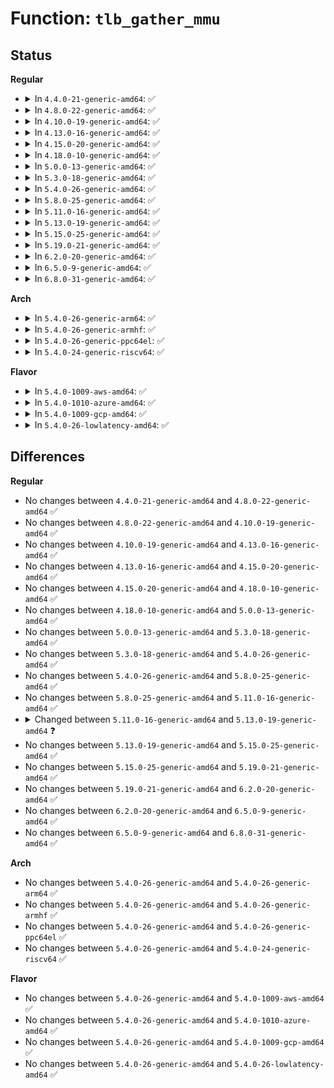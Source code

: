 # Function: <code>tlb_gather_mmu</code>

## Status
<b>Regular</b>
<ul>
<li>
<details>
<summary>In <code>4.4.0-21-generic-amd64</code>: ✅</summary>

```c
void tlb_gather_mmu(struct mmu_gather * tlb, struct mm_struct * mm, long unsigned int start, long unsigned int end)
```

```json
{
  "name": "tlb_gather_mmu",
  "collision_type": "Unique Global",
  "inline_type": "No",
  "funcs": [
    {
      "addr": 18446744071580666320,
      "name": "tlb_gather_mmu",
      "external": true,
      "loc": "mm/memory.c:217",
      "file": "mm/memory.c",
      "inline": "seen, unknown",
      "caller_inline": [],
      "caller_func": [
        "mm/memory.c:zap_page_range_single",
        "mm/memory.c:zap_page_range",
        "mm/mmap.c:unmap_region",
        "mm/mmap.c:exit_mmap",
        "mm/hugetlb.c:unmap_hugepage_range",
        "fs/exec.c:shift_arg_pages"
      ]
    }
  ],
  "symbols": [
    {
      "addr": 18446744071580666320,
      "name": "tlb_gather_mmu",
      "section": ".text",
      "bind": "STB_GLOBAL",
      "size": 176
    }
  ]
}
```
</details>
</li>
<li>
<details>
<summary>In <code>4.8.0-22-generic-amd64</code>: ✅</summary>

```c
void tlb_gather_mmu(struct mmu_gather * tlb, struct mm_struct * mm, long unsigned int start, long unsigned int end)
```

```json
{
  "name": "tlb_gather_mmu",
  "collision_type": "Unique Global",
  "inline_type": "No",
  "funcs": [
    {
      "addr": 18446744071580776320,
      "name": "tlb_gather_mmu",
      "external": true,
      "loc": "mm/memory.c:220",
      "file": "mm/memory.c",
      "inline": "seen, unknown",
      "caller_inline": [],
      "caller_func": [
        "mm/oom_kill.c:__oom_reap_task",
        "mm/memory.c:zap_page_range_single",
        "mm/memory.c:zap_page_range",
        "mm/mmap.c:exit_mmap",
        "mm/mmap.c:unmap_region",
        "mm/madvise.c:madvise_free_single_vma",
        "mm/hugetlb.c:unmap_hugepage_range",
        "fs/exec.c:shift_arg_pages"
      ]
    }
  ],
  "symbols": [
    {
      "addr": 18446744071580776320,
      "name": "tlb_gather_mmu",
      "section": ".text",
      "bind": "STB_GLOBAL",
      "size": 185
    }
  ]
}
```
</details>
</li>
<li>
<details>
<summary>In <code>4.10.0-19-generic-amd64</code>: ✅</summary>

```c
void tlb_gather_mmu(struct mmu_gather * tlb, struct mm_struct * mm, long unsigned int start, long unsigned int end)
```

```json
{
  "name": "tlb_gather_mmu",
  "collision_type": "Unique Global",
  "inline_type": "No",
  "funcs": [
    {
      "addr": 18446744071580841104,
      "name": "tlb_gather_mmu",
      "external": true,
      "loc": "mm/memory.c:220",
      "file": "mm/memory.c",
      "inline": "seen, unknown",
      "caller_inline": [],
      "caller_func": [
        "mm/oom_kill.c:__oom_reap_task_mm",
        "mm/memory.c:zap_page_range_single",
        "mm/memory.c:zap_page_range",
        "mm/mmap.c:exit_mmap",
        "mm/mmap.c:unmap_region",
        "mm/madvise.c:madvise_free_single_vma",
        "mm/hugetlb.c:unmap_hugepage_range",
        "fs/exec.c:shift_arg_pages"
      ]
    }
  ],
  "symbols": [
    {
      "addr": 18446744071580841104,
      "name": "tlb_gather_mmu",
      "section": ".text",
      "bind": "STB_GLOBAL",
      "size": 169
    }
  ]
}
```
</details>
</li>
<li>
<details>
<summary>In <code>4.13.0-16-generic-amd64</code>: ✅</summary>

```c
void tlb_gather_mmu(struct mmu_gather * tlb, struct mm_struct * mm, long unsigned int start, long unsigned int end)
```

```json
{
  "name": "tlb_gather_mmu",
  "collision_type": "Unique Global",
  "inline_type": "No",
  "funcs": [
    {
      "addr": 18446744071580886832,
      "name": "tlb_gather_mmu",
      "external": true,
      "loc": "mm/memory.c:407",
      "file": "mm/memory.c",
      "inline": "seen, unknown",
      "caller_inline": [],
      "caller_func": [
        "mm/oom_kill.c:__oom_reap_task_mm",
        "mm/memory.c:zap_page_range_single",
        "mm/memory.c:zap_page_range",
        "mm/mmap.c:exit_mmap",
        "mm/mmap.c:unmap_region",
        "mm/madvise.c:madvise_free_single_vma",
        "mm/hugetlb.c:unmap_hugepage_range",
        "fs/exec.c:shift_arg_pages",
        "fs/proc/task_mmu.c:clear_refs_write"
      ]
    }
  ],
  "symbols": [
    {
      "addr": 18446744071580886832,
      "name": "tlb_gather_mmu",
      "section": ".text",
      "bind": "STB_GLOBAL",
      "size": 31
    }
  ]
}
```
</details>
</li>
<li>
<details>
<summary>In <code>4.15.0-20-generic-amd64</code>: ✅</summary>

```c
void tlb_gather_mmu(struct mmu_gather * tlb, struct mm_struct * mm, long unsigned int start, long unsigned int end)
```

```json
{
  "name": "tlb_gather_mmu",
  "collision_type": "Unique Global",
  "inline_type": "No",
  "funcs": [
    {
      "addr": 18446744071580981216,
      "name": "tlb_gather_mmu",
      "external": true,
      "loc": "mm/memory.c:408",
      "file": "mm/memory.c",
      "inline": "seen, unknown",
      "caller_inline": [],
      "caller_func": [
        "mm/oom_kill.c:__oom_reap_task_mm",
        "mm/memory.c:zap_page_range_single",
        "mm/memory.c:zap_page_range",
        "mm/mmap.c:exit_mmap",
        "mm/mmap.c:unmap_region",
        "mm/madvise.c:madvise_free_single_vma",
        "mm/hugetlb.c:unmap_hugepage_range",
        "fs/exec.c:shift_arg_pages",
        "fs/proc/task_mmu.c:clear_refs_write"
      ]
    }
  ],
  "symbols": [
    {
      "addr": 18446744071580981216,
      "name": "tlb_gather_mmu",
      "section": ".text",
      "bind": "STB_GLOBAL",
      "size": 31
    }
  ]
}
```
</details>
</li>
<li>
<details>
<summary>In <code>4.18.0-10-generic-amd64</code>: ✅</summary>

```c
void tlb_gather_mmu(struct mmu_gather * tlb, struct mm_struct * mm, long unsigned int start, long unsigned int end)
```

```json
{
  "name": "tlb_gather_mmu",
  "collision_type": "Unique Global",
  "inline_type": "No",
  "funcs": [
    {
      "addr": 18446744071581115984,
      "name": "tlb_gather_mmu",
      "external": true,
      "loc": "mm/memory.c:423",
      "file": "mm/memory.c",
      "inline": "seen, unknown",
      "caller_inline": [],
      "caller_func": [
        "mm/oom_kill.c:__oom_reap_task_mm",
        "mm/memory.c:zap_page_range_single",
        "mm/memory.c:zap_page_range",
        "mm/mmap.c:exit_mmap",
        "mm/mmap.c:unmap_region",
        "mm/madvise.c:madvise_free_single_vma",
        "mm/hugetlb.c:unmap_hugepage_range",
        "fs/exec.c:shift_arg_pages",
        "fs/proc/task_mmu.c:clear_refs_write"
      ]
    }
  ],
  "symbols": [
    {
      "addr": 18446744071581115984,
      "name": "tlb_gather_mmu",
      "section": ".text",
      "bind": "STB_GLOBAL",
      "size": 31
    }
  ]
}
```
</details>
</li>
<li>
<details>
<summary>In <code>5.0.0-13-generic-amd64</code>: ✅</summary>

```c
void tlb_gather_mmu(struct mmu_gather * tlb, struct mm_struct * mm, long unsigned int start, long unsigned int end)
```

```json
{
  "name": "tlb_gather_mmu",
  "collision_type": "Unique Global",
  "inline_type": "No",
  "funcs": [
    {
      "addr": 18446744071581257744,
      "name": "tlb_gather_mmu",
      "external": true,
      "loc": "mm/mmu_gather.c:240",
      "file": "mm/mmu_gather.c",
      "inline": "seen, unknown",
      "caller_inline": [],
      "caller_func": [
        "mm/oom_kill.c:__oom_reap_task_mm",
        "mm/memory.c:zap_page_range_single",
        "mm/memory.c:zap_page_range",
        "mm/mmap.c:exit_mmap",
        "mm/mmap.c:unmap_region",
        "mm/madvise.c:madvise_free_single_vma",
        "mm/hugetlb.c:unmap_hugepage_range",
        "fs/exec.c:shift_arg_pages",
        "fs/proc/task_mmu.c:clear_refs_write"
      ]
    }
  ],
  "symbols": [
    {
      "addr": 18446744071581257744,
      "name": "tlb_gather_mmu",
      "section": ".text",
      "bind": "STB_GLOBAL",
      "size": 185
    }
  ]
}
```
</details>
</li>
<li>
<details>
<summary>In <code>5.3.0-18-generic-amd64</code>: ✅</summary>

```c
void tlb_gather_mmu(struct mmu_gather * tlb, struct mm_struct * mm, long unsigned int start, long unsigned int end)
```

```json
{
  "name": "tlb_gather_mmu",
  "collision_type": "Unique Global",
  "inline_type": "No",
  "funcs": [
    {
      "addr": 18446744071581332192,
      "name": "tlb_gather_mmu",
      "external": true,
      "loc": "mm/mmu_gather.c:206",
      "file": "mm/mmu_gather.c",
      "inline": "seen, unknown",
      "caller_inline": [],
      "caller_func": [
        "mm/oom_kill.c:__oom_reap_task_mm",
        "mm/memory.c:zap_page_range_single",
        "mm/memory.c:zap_page_range",
        "mm/mmap.c:exit_mmap",
        "mm/mmap.c:unmap_region",
        "mm/madvise.c:madvise_free_single_vma",
        "mm/hugetlb.c:unmap_hugepage_range",
        "fs/exec.c:shift_arg_pages",
        "fs/proc/task_mmu.c:clear_refs_write"
      ]
    }
  ],
  "symbols": [
    {
      "addr": 18446744071581332192,
      "name": "tlb_gather_mmu",
      "section": ".text",
      "bind": "STB_GLOBAL",
      "size": 177
    }
  ]
}
```
</details>
</li>
<li>
<details>
<summary>In <code>5.4.0-26-generic-amd64</code>: ✅</summary>

```c
void tlb_gather_mmu(struct mmu_gather * tlb, struct mm_struct * mm, long unsigned int start, long unsigned int end)
```

```json
{
  "name": "tlb_gather_mmu",
  "collision_type": "Unique Global",
  "inline_type": "No",
  "funcs": [
    {
      "addr": 18446744071581391600,
      "name": "tlb_gather_mmu",
      "external": true,
      "loc": "mm/mmu_gather.c:206",
      "file": "mm/mmu_gather.c",
      "inline": "seen, unknown",
      "caller_inline": [],
      "caller_func": [
        "mm/oom_kill.c:__oom_reap_task_mm",
        "mm/memory.c:zap_page_range_single",
        "mm/memory.c:zap_page_range",
        "mm/mmap.c:exit_mmap",
        "mm/mmap.c:unmap_region",
        "mm/madvise.c:madvise_free_single_vma",
        "mm/madvise.c:madvise_pageout",
        "mm/madvise.c:madvise_cold",
        "mm/hugetlb.c:unmap_hugepage_range",
        "fs/exec.c:shift_arg_pages",
        "fs/proc/task_mmu.c:clear_refs_write"
      ]
    }
  ],
  "symbols": [
    {
      "addr": 18446744071581391600,
      "name": "tlb_gather_mmu",
      "section": ".text",
      "bind": "STB_GLOBAL",
      "size": 177
    }
  ]
}
```
</details>
</li>
<li>
<details>
<summary>In <code>5.8.0-25-generic-amd64</code>: ✅</summary>

```c
void tlb_gather_mmu(struct mmu_gather * tlb, struct mm_struct * mm, long unsigned int start, long unsigned int end)
```

```json
{
  "name": "tlb_gather_mmu",
  "collision_type": "Unique Global",
  "inline_type": "No",
  "funcs": [
    {
      "addr": 18446744071581588784,
      "name": "tlb_gather_mmu",
      "external": true,
      "loc": "mm/mmu_gather.c:264",
      "file": "mm/mmu_gather.c",
      "inline": "seen, unknown",
      "caller_inline": [],
      "caller_func": [
        "arch/x86/kernel/ldt.c:free_ldt_pgtables",
        "mm/oom_kill.c:__oom_reap_task_mm",
        "mm/memory.c:zap_page_range_single",
        "mm/memory.c:zap_page_range",
        "mm/mmap.c:exit_mmap",
        "mm/mmap.c:unmap_region",
        "mm/madvise.c:madvise_free_single_vma",
        "mm/madvise.c:madvise_pageout",
        "mm/madvise.c:madvise_cold",
        "mm/hugetlb.c:unmap_hugepage_range",
        "fs/exec.c:shift_arg_pages",
        "fs/proc/task_mmu.c:clear_refs_write"
      ]
    }
  ],
  "symbols": [
    {
      "addr": 18446744071581588784,
      "name": "tlb_gather_mmu",
      "section": ".text",
      "bind": "STB_GLOBAL",
      "size": 208
    }
  ]
}
```
</details>
</li>
<li>
<details>
<summary>In <code>5.11.0-16-generic-amd64</code>: ✅</summary>

```c
void tlb_gather_mmu(struct mmu_gather * tlb, struct mm_struct * mm, long unsigned int start, long unsigned int end)
```

```json
{
  "name": "tlb_gather_mmu",
  "collision_type": "Unique Global",
  "inline_type": "No",
  "funcs": [
    {
      "addr": 18446744071581634736,
      "name": "tlb_gather_mmu",
      "external": true,
      "loc": "mm/mmu_gather.c:264",
      "file": "mm/mmu_gather.c",
      "inline": "seen, unknown",
      "caller_inline": [],
      "caller_func": [
        "arch/x86/kernel/ldt.c:free_ldt_pgtables",
        "mm/oom_kill.c:__oom_reap_task_mm",
        "mm/memory.c:zap_page_range_single",
        "mm/memory.c:zap_page_range",
        "mm/mmap.c:exit_mmap",
        "mm/mmap.c:unmap_region",
        "mm/madvise.c:madvise_free_single_vma",
        "mm/madvise.c:madvise_pageout",
        "mm/madvise.c:madvise_cold",
        "mm/hugetlb.c:unmap_hugepage_range",
        "fs/exec.c:shift_arg_pages"
      ]
    }
  ],
  "symbols": [
    {
      "addr": 18446744071581634736,
      "name": "tlb_gather_mmu",
      "section": ".text",
      "bind": "STB_GLOBAL",
      "size": 208
    }
  ]
}
```
</details>
</li>
<li>
<details>
<summary>In <code>5.13.0-19-generic-amd64</code>: ✅</summary>

```c
void tlb_gather_mmu(struct mmu_gather * tlb, struct mm_struct * mm)
```

```json
{
  "name": "tlb_gather_mmu",
  "collision_type": "Unique Global",
  "inline_type": "No",
  "funcs": [
    {
      "addr": 18446744071581656320,
      "name": "tlb_gather_mmu",
      "external": true,
      "loc": "mm/mmu_gather.c:284",
      "file": "mm/mmu_gather.c",
      "inline": "seen, unknown",
      "caller_inline": [],
      "caller_func": [
        "mm/oom_kill.c:__oom_reap_task_mm",
        "mm/memory.c:zap_page_range_single",
        "mm/memory.c:zap_page_range",
        "mm/mmap.c:unmap_region",
        "mm/madvise.c:madvise_free_single_vma",
        "mm/madvise.c:madvise_pageout",
        "mm/madvise.c:madvise_cold",
        "mm/hugetlb.c:unmap_hugepage_range",
        "fs/exec.c:shift_arg_pages"
      ]
    }
  ],
  "symbols": [
    {
      "addr": 18446744071581656320,
      "name": "tlb_gather_mmu",
      "section": ".text",
      "bind": "STB_GLOBAL",
      "size": 139
    }
  ]
}
```
</details>
</li>
<li>
<details>
<summary>In <code>5.15.0-25-generic-amd64</code>: ✅</summary>

```c
void tlb_gather_mmu(struct mmu_gather * tlb, struct mm_struct * mm)
```

```json
{
  "name": "tlb_gather_mmu",
  "collision_type": "Unique Global",
  "inline_type": "No",
  "funcs": [
    {
      "addr": 18446744071581924512,
      "name": "tlb_gather_mmu",
      "external": true,
      "loc": "mm/mmu_gather.c:284",
      "file": "mm/mmu_gather.c",
      "inline": "seen, unknown",
      "caller_inline": [],
      "caller_func": [
        "mm/oom_kill.c:__oom_reap_task_mm",
        "mm/memory.c:zap_page_range_single",
        "mm/memory.c:zap_page_range",
        "mm/mmap.c:unmap_region",
        "mm/madvise.c:madvise_free_single_vma",
        "mm/madvise.c:madvise_pageout",
        "mm/madvise.c:madvise_cold",
        "mm/hugetlb.c:unmap_hugepage_range",
        "fs/exec.c:shift_arg_pages"
      ]
    }
  ],
  "symbols": [
    {
      "addr": 18446744071581924512,
      "name": "tlb_gather_mmu",
      "section": ".text",
      "bind": "STB_GLOBAL",
      "size": 139
    }
  ]
}
```
</details>
</li>
<li>
<details>
<summary>In <code>5.19.0-21-generic-amd64</code>: ✅</summary>

```c
void tlb_gather_mmu(struct mmu_gather * tlb, struct mm_struct * mm)
```

```json
{
  "name": "tlb_gather_mmu",
  "collision_type": "Unique Global",
  "inline_type": "No",
  "funcs": [
    {
      "addr": 18446744071582331280,
      "name": "tlb_gather_mmu",
      "external": true,
      "loc": "mm/mmu_gather.c:297",
      "file": "mm/mmu_gather.c",
      "inline": "seen, unknown",
      "caller_inline": [],
      "caller_func": [
        "mm/oom_kill.c:__oom_reap_task_mm",
        "mm/memory.c:zap_page_range_single",
        "mm/memory.c:zap_page_range",
        "mm/mmap.c:unmap_region",
        "mm/mprotect.c:do_mprotect_pkey",
        "mm/madvise.c:madvise_free_single_vma",
        "mm/madvise.c:madvise_pageout",
        "mm/madvise.c:madvise_cold",
        "mm/hugetlb.c:unmap_hugepage_range",
        "mm/mempolicy.c:change_prot_numa",
        "mm/userfaultfd.c:uffd_wp_range",
        "mm/userfaultfd.c:uffd_wp_range",
        "fs/exec.c:setup_arg_pages",
        "fs/exec.c:shift_arg_pages"
      ]
    }
  ],
  "symbols": [
    {
      "addr": 18446744071582331280,
      "name": "tlb_gather_mmu",
      "section": ".text",
      "bind": "STB_GLOBAL",
      "size": 151
    }
  ]
}
```
</details>
</li>
<li>
<details>
<summary>In <code>6.2.0-20-generic-amd64</code>: ✅</summary>

```c
void tlb_gather_mmu(struct mmu_gather * tlb, struct mm_struct * mm)
```

```json
{
  "name": "tlb_gather_mmu",
  "collision_type": "Unique Global",
  "inline_type": "No",
  "funcs": [
    {
      "addr": 18446744071582831680,
      "name": "tlb_gather_mmu",
      "external": true,
      "loc": "mm/mmu_gather.c:335",
      "file": "mm/mmu_gather.c",
      "inline": "seen, unknown",
      "caller_inline": [],
      "caller_func": [
        "mm/oom_kill.c:__oom_reap_task_mm",
        "mm/memory.c:zap_page_range_single",
        "mm/memory.c:zap_page_range",
        "mm/mmap.c:unmap_region",
        "mm/mprotect.c:do_mprotect_pkey",
        "mm/madvise.c:madvise_free_single_vma",
        "mm/madvise.c:madvise_pageout",
        "mm/madvise.c:madvise_cold",
        "mm/hugetlb.c:unmap_hugepage_range",
        "mm/mempolicy.c:change_prot_numa",
        "mm/userfaultfd.c:uffd_wp_range",
        "mm/userfaultfd.c:uffd_wp_range",
        "fs/exec.c:setup_arg_pages",
        "fs/exec.c:shift_arg_pages"
      ]
    }
  ],
  "symbols": [
    {
      "addr": 18446744071582831680,
      "name": "tlb_gather_mmu",
      "section": ".text",
      "bind": "STB_GLOBAL",
      "size": 151
    }
  ]
}
```
</details>
</li>
<li>
<details>
<summary>In <code>6.5.0-9-generic-amd64</code>: ✅</summary>

```c
void tlb_gather_mmu(struct mmu_gather * tlb, struct mm_struct * mm)
```

```json
{
  "name": "tlb_gather_mmu",
  "collision_type": "Unique Global",
  "inline_type": "No",
  "funcs": [
    {
      "addr": 18446744071583047072,
      "name": "tlb_gather_mmu",
      "external": true,
      "loc": "mm/mmu_gather.c:335",
      "file": "mm/mmu_gather.c",
      "inline": "seen, unknown",
      "caller_inline": [],
      "caller_func": [
        "mm/oom_kill.c:__oom_reap_task_mm",
        "mm/memory.c:zap_page_range_single",
        "mm/mmap.c:unmap_region",
        "mm/mprotect.c:do_mprotect_pkey",
        "mm/madvise.c:madvise_free_single_vma",
        "mm/madvise.c:madvise_pageout",
        "mm/madvise.c:madvise_cold",
        "mm/hugetlb.c:unmap_hugepage_range",
        "mm/mempolicy.c:change_prot_numa",
        "mm/userfaultfd.c:uffd_wp_range",
        "fs/exec.c:setup_arg_pages",
        "fs/exec.c:shift_arg_pages"
      ]
    }
  ],
  "symbols": [
    {
      "addr": 18446744071583047072,
      "name": "tlb_gather_mmu",
      "section": ".text",
      "bind": "STB_GLOBAL",
      "size": 151
    }
  ]
}
```
</details>
</li>
<li>
<details>
<summary>In <code>6.8.0-31-generic-amd64</code>: ✅</summary>

```c
void tlb_gather_mmu(struct mmu_gather * tlb, struct mm_struct * mm)
```

```json
{
  "name": "tlb_gather_mmu",
  "collision_type": "Unique Global",
  "inline_type": "No",
  "funcs": [
    {
      "addr": 18446744071583228912,
      "name": "tlb_gather_mmu",
      "external": true,
      "loc": "mm/mmu_gather.c:336",
      "file": "mm/mmu_gather.c",
      "inline": "seen, unknown",
      "caller_inline": [],
      "caller_func": [
        "mm/oom_kill.c:__oom_reap_task_mm",
        "mm/memory.c:zap_page_range_single",
        "mm/mmap.c:unmap_region",
        "mm/mprotect.c:do_mprotect_pkey",
        "mm/madvise.c:madvise_free_single_vma",
        "mm/madvise.c:madvise_pageout",
        "mm/madvise.c:madvise_cold",
        "mm/hugetlb.c:unmap_hugepage_range",
        "mm/mempolicy.c:change_prot_numa",
        "mm/userfaultfd.c:uffd_wp_range",
        "fs/exec.c:setup_arg_pages",
        "fs/exec.c:shift_arg_pages"
      ]
    }
  ],
  "symbols": [
    {
      "addr": 18446744071583228912,
      "name": "tlb_gather_mmu",
      "section": ".text",
      "bind": "STB_GLOBAL",
      "size": 151
    }
  ]
}
```
</details>
</li>
</ul>
<b>Arch</b>
<ul>
<li>
<details>
<summary>In <code>5.4.0-26-generic-arm64</code>: ✅</summary>

```c
void tlb_gather_mmu(struct mmu_gather * tlb, struct mm_struct * mm, long unsigned int start, long unsigned int end)
```

```json
{
  "name": "tlb_gather_mmu",
  "collision_type": "Unique Global",
  "inline_type": "No",
  "funcs": [
    {
      "addr": 18446603336492797144,
      "name": "tlb_gather_mmu",
      "external": true,
      "loc": "mm/mmu_gather.c:206",
      "file": "mm/mmu_gather.c",
      "inline": "seen, unknown",
      "caller_inline": [],
      "caller_func": [
        "mm/oom_kill.c:__oom_reap_task_mm",
        "mm/memory.c:zap_page_range_single",
        "mm/memory.c:zap_page_range",
        "mm/mmap.c:exit_mmap",
        "mm/mmap.c:unmap_region",
        "mm/madvise.c:madvise_free_single_vma",
        "mm/madvise.c:madvise_pageout",
        "mm/madvise.c:madvise_cold",
        "mm/hugetlb.c:unmap_hugepage_range",
        "fs/exec.c:shift_arg_pages",
        "fs/proc/task_mmu.c:clear_refs_write"
      ]
    }
  ],
  "symbols": [
    {
      "addr": 18446603336492797144,
      "name": "tlb_gather_mmu",
      "section": ".text",
      "bind": "STB_GLOBAL",
      "size": 224
    }
  ]
}
```
</details>
</li>
<li>
<details>
<summary>In <code>5.4.0-26-generic-armhf</code>: ✅</summary>

```c
void tlb_gather_mmu(struct mmu_gather * tlb, struct mm_struct * mm, long unsigned int start, long unsigned int end)
```

```json
{
  "name": "tlb_gather_mmu",
  "collision_type": "Unique Global",
  "inline_type": "No",
  "funcs": [
    {
      "addr": 3226611540,
      "name": "tlb_gather_mmu",
      "external": true,
      "loc": "mm/mmu_gather.c:206",
      "file": "mm/mmu_gather.c",
      "inline": "seen, unknown",
      "caller_inline": [],
      "caller_func": [
        "mm/oom_kill.c:__oom_reap_task_mm",
        "mm/memory.c:zap_page_range_single",
        "mm/memory.c:zap_page_range",
        "mm/mmap.c:exit_mmap",
        "mm/mmap.c:unmap_region",
        "mm/madvise.c:__se_sys_madvise",
        "mm/madvise.c:__se_sys_madvise",
        "mm/madvise.c:madvise_free_single_vma",
        "fs/exec.c:setup_arg_pages",
        "fs/proc/task_mmu.c:clear_refs_write"
      ]
    }
  ],
  "symbols": [
    {
      "addr": 3226611540,
      "name": "tlb_gather_mmu",
      "section": ".text",
      "bind": "STB_GLOBAL",
      "size": 148
    }
  ]
}
```
</details>
</li>
<li>
<details>
<summary>In <code>5.4.0-26-generic-ppc64el</code>: ✅</summary>

```c
void tlb_gather_mmu(struct mmu_gather * tlb, struct mm_struct * mm, long unsigned int start, long unsigned int end)
```

```json
{
  "name": "tlb_gather_mmu",
  "collision_type": "Unique Global",
  "inline_type": "No",
  "funcs": [
    {
      "addr": 13835058055286168384,
      "name": "tlb_gather_mmu",
      "external": true,
      "loc": "mm/mmu_gather.c:206",
      "file": "mm/mmu_gather.c",
      "inline": "seen, unknown",
      "caller_inline": [],
      "caller_func": [
        "mm/oom_kill.c:__oom_reap_task_mm",
        "mm/memory.c:zap_page_range_single",
        "mm/memory.c:zap_page_range",
        "mm/mmap.c:exit_mmap",
        "mm/mmap.c:unmap_region",
        "mm/madvise.c:madvise_free_single_vma",
        "mm/madvise.c:madvise_pageout",
        "mm/madvise.c:madvise_cold",
        "mm/hugetlb.c:unmap_hugepage_range",
        "fs/exec.c:shift_arg_pages",
        "fs/proc/task_mmu.c:clear_refs_write"
      ]
    }
  ],
  "symbols": [
    {
      "addr": 13835058055286168384,
      "name": "tlb_gather_mmu",
      "section": ".text",
      "bind": "STB_GLOBAL",
      "size": 236
    }
  ]
}
```
</details>
</li>
<li>
<details>
<summary>In <code>5.4.0-24-generic-riscv64</code>: ✅</summary>

```c
void tlb_gather_mmu(struct mmu_gather * tlb, struct mm_struct * mm, long unsigned int start, long unsigned int end)
```

```json
{
  "name": "tlb_gather_mmu",
  "collision_type": "Unique Global",
  "inline_type": "No",
  "funcs": [
    {
      "addr": 18446743936272764670,
      "name": "tlb_gather_mmu",
      "external": true,
      "loc": "mm/mmu_gather.c:206",
      "file": "mm/mmu_gather.c",
      "inline": "seen, unknown",
      "caller_inline": [],
      "caller_func": [
        "mm/oom_kill.c:__oom_reap_task_mm",
        "mm/memory.c:zap_page_range_single",
        "mm/memory.c:zap_page_range",
        "mm/mmap.c:exit_mmap",
        "mm/mmap.c:unmap_region",
        "mm/madvise.c:madvise_free_single_vma",
        "mm/madvise.c:madvise_pageout",
        "mm/madvise.c:madvise_cold",
        "mm/hugetlb.c:unmap_hugepage_range",
        "fs/exec.c:shift_arg_pages",
        "fs/proc/task_mmu.c:clear_refs_write"
      ]
    }
  ],
  "symbols": [
    {
      "addr": 18446743936272764670,
      "name": "tlb_gather_mmu",
      "section": ".text",
      "bind": "STB_GLOBAL",
      "size": 142
    }
  ]
}
```
</details>
</li>
</ul>
<b>Flavor</b>
<ul>
<li>
<details>
<summary>In <code>5.4.0-1009-aws-amd64</code>: ✅</summary>

```c
void tlb_gather_mmu(struct mmu_gather * tlb, struct mm_struct * mm, long unsigned int start, long unsigned int end)
```

```json
{
  "name": "tlb_gather_mmu",
  "collision_type": "Unique Global",
  "inline_type": "No",
  "funcs": [
    {
      "addr": 18446744071581360448,
      "name": "tlb_gather_mmu",
      "external": true,
      "loc": "mm/mmu_gather.c:206",
      "file": "mm/mmu_gather.c",
      "inline": "seen, unknown",
      "caller_inline": [],
      "caller_func": [
        "mm/oom_kill.c:__oom_reap_task_mm",
        "mm/memory.c:zap_page_range_single",
        "mm/memory.c:zap_page_range",
        "mm/mmap.c:exit_mmap",
        "mm/mmap.c:unmap_region",
        "mm/madvise.c:madvise_free_single_vma",
        "mm/madvise.c:madvise_pageout",
        "mm/madvise.c:madvise_cold",
        "mm/hugetlb.c:unmap_hugepage_range",
        "fs/exec.c:shift_arg_pages",
        "fs/proc/task_mmu.c:clear_refs_write"
      ]
    }
  ],
  "symbols": [
    {
      "addr": 18446744071581360448,
      "name": "tlb_gather_mmu",
      "section": ".text",
      "bind": "STB_GLOBAL",
      "size": 177
    }
  ]
}
```
</details>
</li>
<li>
<details>
<summary>In <code>5.4.0-1010-azure-amd64</code>: ✅</summary>

```c
void tlb_gather_mmu(struct mmu_gather * tlb, struct mm_struct * mm, long unsigned int start, long unsigned int end)
```

```json
{
  "name": "tlb_gather_mmu",
  "collision_type": "Unique Global",
  "inline_type": "No",
  "funcs": [
    {
      "addr": 18446744071581304160,
      "name": "tlb_gather_mmu",
      "external": true,
      "loc": "mm/mmu_gather.c:206",
      "file": "mm/mmu_gather.c",
      "inline": "seen, unknown",
      "caller_inline": [],
      "caller_func": [
        "mm/oom_kill.c:__oom_reap_task_mm",
        "mm/memory.c:zap_page_range_single",
        "mm/memory.c:zap_page_range",
        "mm/mmap.c:exit_mmap",
        "mm/mmap.c:unmap_region",
        "mm/madvise.c:madvise_free_single_vma",
        "mm/madvise.c:madvise_pageout",
        "mm/madvise.c:madvise_cold",
        "mm/hugetlb.c:unmap_hugepage_range",
        "fs/exec.c:shift_arg_pages",
        "fs/proc/task_mmu.c:clear_refs_write"
      ]
    }
  ],
  "symbols": [
    {
      "addr": 18446744071581304160,
      "name": "tlb_gather_mmu",
      "section": ".text",
      "bind": "STB_GLOBAL",
      "size": 177
    }
  ]
}
```
</details>
</li>
<li>
<details>
<summary>In <code>5.4.0-1009-gcp-amd64</code>: ✅</summary>

```c
void tlb_gather_mmu(struct mmu_gather * tlb, struct mm_struct * mm, long unsigned int start, long unsigned int end)
```

```json
{
  "name": "tlb_gather_mmu",
  "collision_type": "Unique Global",
  "inline_type": "No",
  "funcs": [
    {
      "addr": 18446744071581351648,
      "name": "tlb_gather_mmu",
      "external": true,
      "loc": "mm/mmu_gather.c:206",
      "file": "mm/mmu_gather.c",
      "inline": "seen, unknown",
      "caller_inline": [],
      "caller_func": [
        "mm/oom_kill.c:__oom_reap_task_mm",
        "mm/memory.c:zap_page_range_single",
        "mm/memory.c:zap_page_range",
        "mm/mmap.c:exit_mmap",
        "mm/mmap.c:unmap_region",
        "mm/madvise.c:madvise_free_single_vma",
        "mm/madvise.c:madvise_pageout",
        "mm/madvise.c:madvise_cold",
        "mm/hugetlb.c:unmap_hugepage_range",
        "fs/exec.c:shift_arg_pages",
        "fs/proc/task_mmu.c:clear_refs_write"
      ]
    }
  ],
  "symbols": [
    {
      "addr": 18446744071581351648,
      "name": "tlb_gather_mmu",
      "section": ".text",
      "bind": "STB_GLOBAL",
      "size": 177
    }
  ]
}
```
</details>
</li>
<li>
<details>
<summary>In <code>5.4.0-26-lowlatency-amd64</code>: ✅</summary>

```c
void tlb_gather_mmu(struct mmu_gather * tlb, struct mm_struct * mm, long unsigned int start, long unsigned int end)
```

```json
{
  "name": "tlb_gather_mmu",
  "collision_type": "Unique Global",
  "inline_type": "No",
  "funcs": [
    {
      "addr": 18446744071581415584,
      "name": "tlb_gather_mmu",
      "external": true,
      "loc": "mm/mmu_gather.c:206",
      "file": "mm/mmu_gather.c",
      "inline": "seen, unknown",
      "caller_inline": [],
      "caller_func": [
        "mm/oom_kill.c:__oom_reap_task_mm",
        "mm/memory.c:zap_page_range_single",
        "mm/memory.c:zap_page_range",
        "mm/mmap.c:exit_mmap",
        "mm/mmap.c:unmap_region",
        "mm/madvise.c:madvise_free_single_vma",
        "mm/madvise.c:madvise_pageout",
        "mm/madvise.c:madvise_cold",
        "mm/hugetlb.c:unmap_hugepage_range",
        "fs/exec.c:shift_arg_pages",
        "fs/proc/task_mmu.c:clear_refs_write"
      ]
    }
  ],
  "symbols": [
    {
      "addr": 18446744071581415584,
      "name": "tlb_gather_mmu",
      "section": ".text",
      "bind": "STB_GLOBAL",
      "size": 177
    }
  ]
}
```
</details>
</li>
</ul>

## Differences
<b>Regular</b>
<ul>
<li>
No changes between <code>4.4.0-21-generic-amd64</code> and <code>4.8.0-22-generic-amd64</code> ✅
</li>
<li>
No changes between <code>4.8.0-22-generic-amd64</code> and <code>4.10.0-19-generic-amd64</code> ✅
</li>
<li>
No changes between <code>4.10.0-19-generic-amd64</code> and <code>4.13.0-16-generic-amd64</code> ✅
</li>
<li>
No changes between <code>4.13.0-16-generic-amd64</code> and <code>4.15.0-20-generic-amd64</code> ✅
</li>
<li>
No changes between <code>4.15.0-20-generic-amd64</code> and <code>4.18.0-10-generic-amd64</code> ✅
</li>
<li>
No changes between <code>4.18.0-10-generic-amd64</code> and <code>5.0.0-13-generic-amd64</code> ✅
</li>
<li>
No changes between <code>5.0.0-13-generic-amd64</code> and <code>5.3.0-18-generic-amd64</code> ✅
</li>
<li>
No changes between <code>5.3.0-18-generic-amd64</code> and <code>5.4.0-26-generic-amd64</code> ✅
</li>
<li>
No changes between <code>5.4.0-26-generic-amd64</code> and <code>5.8.0-25-generic-amd64</code> ✅
</li>
<li>
No changes between <code>5.8.0-25-generic-amd64</code> and <code>5.11.0-16-generic-amd64</code> ✅
</li>
<li>
<details>
<summary>Changed between <code>5.11.0-16-generic-amd64</code> and <code>5.13.0-19-generic-amd64</code> ❓</summary>
<ul>
<li>
<b>Param removed. </b>
<code>long unsigned int start</code>
</li>
<li>
<b>Param removed. </b>
<code>long unsigned int end</code>
</li>
</ul>
</details>
</li>
<li>
No changes between <code>5.13.0-19-generic-amd64</code> and <code>5.15.0-25-generic-amd64</code> ✅
</li>
<li>
No changes between <code>5.15.0-25-generic-amd64</code> and <code>5.19.0-21-generic-amd64</code> ✅
</li>
<li>
No changes between <code>5.19.0-21-generic-amd64</code> and <code>6.2.0-20-generic-amd64</code> ✅
</li>
<li>
No changes between <code>6.2.0-20-generic-amd64</code> and <code>6.5.0-9-generic-amd64</code> ✅
</li>
<li>
No changes between <code>6.5.0-9-generic-amd64</code> and <code>6.8.0-31-generic-amd64</code> ✅
</li>
</ul>
<b>Arch</b>
<ul>
<li>
No changes between <code>5.4.0-26-generic-amd64</code> and <code>5.4.0-26-generic-arm64</code> ✅
</li>
<li>
No changes between <code>5.4.0-26-generic-amd64</code> and <code>5.4.0-26-generic-armhf</code> ✅
</li>
<li>
No changes between <code>5.4.0-26-generic-amd64</code> and <code>5.4.0-26-generic-ppc64el</code> ✅
</li>
<li>
No changes between <code>5.4.0-26-generic-amd64</code> and <code>5.4.0-24-generic-riscv64</code> ✅
</li>
</ul>
<b>Flavor</b>
<ul>
<li>
No changes between <code>5.4.0-26-generic-amd64</code> and <code>5.4.0-1009-aws-amd64</code> ✅
</li>
<li>
No changes between <code>5.4.0-26-generic-amd64</code> and <code>5.4.0-1010-azure-amd64</code> ✅
</li>
<li>
No changes between <code>5.4.0-26-generic-amd64</code> and <code>5.4.0-1009-gcp-amd64</code> ✅
</li>
<li>
No changes between <code>5.4.0-26-generic-amd64</code> and <code>5.4.0-26-lowlatency-amd64</code> ✅
</li>
</ul>
